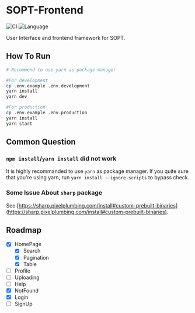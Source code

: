 # SOPT-Frontend

![CI](https://github.com/NJUPT-NYR/SOPT-Frontend/workflows/CI/badge.svg) ![Language](https://img.shields.io/badge/language-typescript-blue.svg?label=language)

User Interface and frontend framework for SOPT.

## How To Run

```sh
# Recommend to use yarn as package manager

#For development
cp .env.example .env.development
yarn install
yarn dev

#For production
cp .env.example .env.production
yarn install
yarn start
```

## Common Question

### `npm install`/`yarn install` did not work

It is highly recommanded to use `yarn` as package manager. If you quite sure that you're using yarn, run `yarn install --ignore-scripts` to bypass check.

### Some Issue About `sharp` package

See [https://sharp.pixelplumbing.com/install#custom-prebuilt-binaries](https://sharp.pixelplumbing.com/install#custom-prebuilt-binaries).

## Roadmap

- [x] HomePage
  - [x] Search
  - [x] Pagination
  - [x] Table
- [ ] Profile
- [ ] Uploading
- [ ] Help
- [x] NotFound
- [x] Login
- [ ] SignUp
